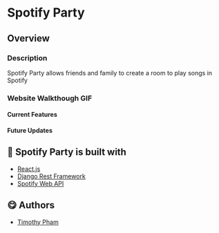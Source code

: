 # Spotify Party

## Overview
### Description
Spotify Party allows friends and family to create a room to play songs in Spotify

### Website Walkthough GIF



#### Current Features


#### Future Updates


## 🔨 Spotify Party is built with
  - [React.js](https://reactjs.org/)
  - [Django Rest Framework](https://www.django-rest-framework.org/)
  - [Spotify Web API](https://developer.spotify.com/documentation/web-api/)

## 😋 Authors
  - [Timothy Pham](https://github.com/tpham2580)